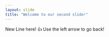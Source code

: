 ```yaml
---
layout: slide
title: "Welcome to our second slide!"
---
```

New Line here! :+1:
Use the left arrow to go back!
